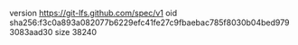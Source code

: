 version https://git-lfs.github.com/spec/v1
oid sha256:f3c0a893a082077b6229efc41fe27c9fbaebac785f8030b04bed9793083aad30
size 38240
